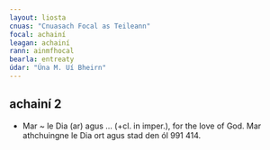 ```yaml
---
layout: liosta
cnuas: "Cnuasach Focal as Teileann"
focal: achainí
leagan: achainí
rann: ainmfhocal
bearla: entreaty
údar: "Úna M. Uí Bheirn"
---
```


## achainí 2

* Mar ~ le Dia (ar) agus … (+cl. in imper.), for the love
of God. Mar athchuingne le Dia ort agus stad den ól 991 414.
